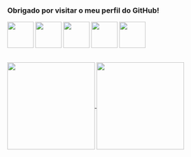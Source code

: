 ### Obrigado por visitar o meu perfil do GitHub!


<div>
<img src="https://www.vectorlogo.zone/logos/github/github-icon.svg" width="60"> 

<img src="https://www.vectorlogo.zone/logos/w3_html5/w3_html5-icon.svg" width="60">

<img src="https://www.vectorlogo.zone/logos/w3_css/w3_css-official.svg" width="60">

<img src="https://www.vectorlogo.zone/logos/python/python-icon.svg" width="60">

<img src="https://www.vectorlogo.zone/logos/java/java-icon.svg" width="60">

<h2>
</div>

<p></p>

<a href="https://github.com/TCaramori/github-readme-stats">
  <img height=200 align="center"  src="https://github-readme-stats.vercel.app/api?username=TCaramori&theme=transparent" />
</a>
<a href="https://github.com/TCaramori/convoychat">
  <img height=200 align="center" src="https://github-readme-stats.vercel.app/api/top-langs?username=TCaramori&layout=compact&langs_count=8&card_width=320&theme=transparent" />
</a>

 

<picture style="background-color: transparent">
  <source
    media="(prefers-color-scheme: dark)"
    srcset="
      https://raw.githubusercontent.com/platane/snk/output/github-contribution-grid-snake-dark.svg
    "
  />
  <source
    media="(prefers-color-scheme: dark)"
    srcset="
      https://raw.githubusercontent.com/platane/snk/output/github-contribution-grid-snake-dark.svg
    "
  />

</picture>



<p align="center">












</h4>
